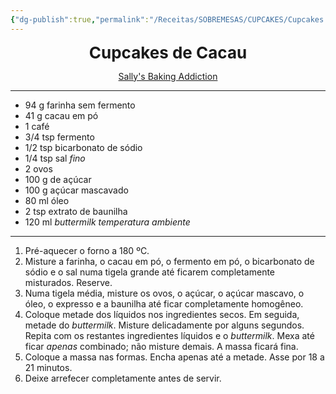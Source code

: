 ```yaml
---
{"dg-publish":true,"permalink":"/Receitas/SOBREMESAS/CUPCAKES/Cupcakes de Cacau/"}
---
```


<div style="text-align: center;"> <span style="font-size: 26px;"><b>Cupcakes de Cacau</b></span> </div>

<span class="center"> <center> [Sally's Baking Addiction](https://sallysbakingaddiction.com/dark-chocolate-cupcakes/#tasty-recipes-67456) </center></span>

---
- 94 g farinha sem fermento
- 41 g cacau em pó
- 1 café
- 3/4 tsp fermento
- 1/2 tsp bicarbonato de sódio
- 1/4 tsp sal *fino*
- 2 ovos
- 100 g de açúcar
- 100 g açúcar mascavado
- 80 ml óleo
- 2 tsp extrato de baunilha
- 120 ml *buttermilk* *temperatura ambiente*
---
1. Pré-aquecer o forno a 180 ºC.
2. Misture a farinha, o cacau em pó, o fermento em pó, o bicarbonato de sódio e o sal numa tigela grande até ficarem completamente misturados. Reserve.
3. Numa tigela média, misture os ovos, o açúcar, o açúcar mascavo, o óleo, o expresso e a baunilha até ficar completamente homogêneo.
4. Coloque metade dos líquidos nos ingredientes secos. Em seguida, metade do *buttermilk*. Misture delicadamente por alguns segundos. Repita com os restantes ingredientes líquidos e o *buttermilk*. Mexa até ficar *apenas* combinado; não misture demais. A massa ficará fina.
5. Coloque a massa nas formas. Encha apenas até a metade. Asse por 18 a 21 minutos.
6. Deixe arrefecer completamente antes de servir.
